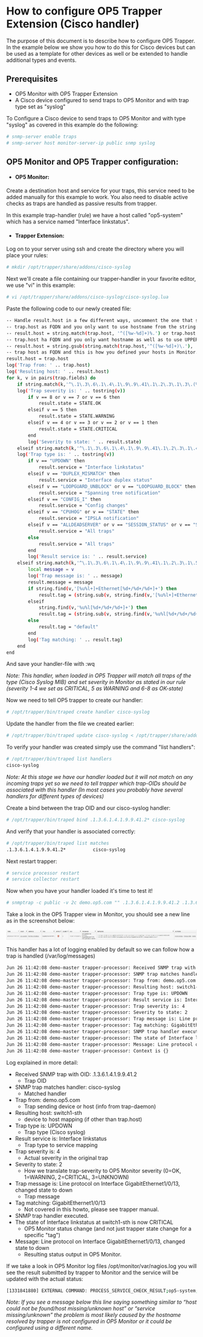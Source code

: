 # How to configure OP5 Trapper Extension (Cisco handler)

The purpose of this document is to describe how to configure OP5 Trapper. In the example below we show you how to do this for Cisco devices but can be used as a template for other devices as well or be extended to handle additional types and events.

## Prerequisites

- OP5 Monitor with OP5 Trapper Extension
- A Cisco device configured to send traps to OP5 Monitor and with trap type set as "syslog"

To Configure a Cisco device to send traps to OP5 Monitor and with type "syslog" as covered in this example do the following:

``` {.bash data-syntaxhighlighter-params="brush: bash; gutter: false; theme: Confluence" data-theme="Confluence" style="brush: bash; gutter: false; theme: Confluence"}
# snmp-server enable traps
# snmp-server host monitor-server-ip public snmp syslog
```

## OP5 Monitor and OP5 Trapper configuration:

- #### OP5 Monitor:

Create a destination host and service for your traps, this service need to be added manually for this example to work. You also need to disable active checks as traps are handled as passive results from trapper.

In this example trap-handler (rule) we have a host called "op5-system" which has a service named "Interface linkstatus".

- #### Trapper Extension:

Log on to your server using ssh and create the directory where you will place your rules:

``` {.bash data-syntaxhighlighter-params="brush: bash; gutter: false; theme: Confluence" data-theme="Confluence" style="brush: bash; gutter: false; theme: Confluence"}
# mkdir /opt/trapper/share/addons/cisco-syslog
```

Next we'll create a file containing our trapper-handler in your favorite editor, we use "vi" in this example:

``` {.bash data-syntaxhighlighter-params="brush: bash; gutter: false; theme: Confluence" data-theme="Confluence" style="brush: bash; gutter: false; theme: Confluence"}
# vi /opt/trapper/share/addons/cisco-syslog/cisco-syslog.lua
```

Paste the following code to our newly created file:

``` {.bash data-syntaxhighlighter-params="brush: bash; gutter: false; theme: Confluence" data-theme="Confluence" style="brush: bash; gutter: false; theme: Confluence"}
-- Handle result.host in a few different ways, uncomment the one that suits you best
-- trap.host as FQDN and you only want to use hostname from the string:
-- result.host = string.match(trap.host, '^([%w-%d]+)%.') or trap.host
-- trap.host ha FQDN and you only want hostname as well as to use UPPERCASE as configured in Monitor:
-- result.host = string.gsub(string.match(trap.host,'^([%w-%d]+)\.'), '%l+', string.upper)
-- trap host as FQDN and this is how you defined your hosts in Monitor.
result.host = trap.host
log('Trap from: ' .. trap.host)
log('Resulting host: ' .. result.host)
for k, v in pairs(trap.fields) do
    if string.match(k,'^\.1\.3\.6\.1\.4\.1\.9\.9\.41\.1\.2\.3\.1\.3\.(%d+)$') then
    log('Trap severity is: ' .. tostring(v))
        if v == 8 or v == 7 or v == 6 then
            result.state = STATE.OK
        elseif v == 5 then
            result.state = STATE.WARNING
        elseif v == 4 or v == 3 or v == 2 or v == 1 then
            result.state = STATE.CRITICAL
        end
        log('Severity to state: ' .. result.state)
    elseif string.match(k,'^\.1\.3\.6\.1\.4\.1\.9\.9\.41\.1\.2\.3\.1\.4\.(%d+)$') then
    log('Trap type is: ' .. tostring(v))
        if v == "UPDOWN" then
            result.service = "Interface linkstatus"
        elseif v == "DUPLEX_MISMATCH" then
            result.service = "Interface duplex status"
        elseif v == "LOOPGUARD_UNBLOCK" or v == "LOOPGUARD_BLOCK" then
            result.service = "Spanning tree notification"
        elseif v == "CONFIG_I" then
            result.service = "Config changes"
        elseif v == "CPUHOG" or v == "STATE" then
            result.service = "IPSLA notification"
        elseif v == "ALLDEADSERVER" or v == "SESSION_STATUS" or v == "STACK_LINK_CHANGE" or v == "PING_CONFLICT" or v == "VTP_PRIMARY_SERVER_CHG" or v == "DOMAINMISMATCH" or v == "THRESHOLD_VIOLATION" or v == "PKT_REPLAY_ERR" or v == "SPANTREE" then
            result.service = "All traps"
        else
            result.service = "All traps"
        end
        log('Result service is: ' .. result.service)
    elseif string.match(k,'^\.1\.3\.6\.1\.4\.1\.9\.9\.41\.1\.2\.3\.1\.5\.(%d+)$') then
        local message = v
        log('Trap message is: ' .. message)
        result.message = message
        if string.find(v,'[%u%l+]+Ethernet[%d+/%d+/%d+]+') then
            result.tag = (string.sub(v, string.find(v,'[%u%l+]+Ethernet[%d+/%d+/%d+]+')))
        elseif
            string.find(v,'%u%l[%d+/%d+/%d+]+') then
            result.tag = (string.sub(v, string.find(v,'%u%l[%d+/%d+/%d+]+')))
        else
            result.tag = "default"
        end
        log('Tag matching: ' .. result.tag)
    end
end
```

And save your handler-file with :wq

*Note: This handler, when loaded in OP5 Trapper will match all traps of the type (Cisco Syslog MIB) and set severity in Monitor as stated in our rule (severity 1-4 we set as CRITICAL, 5 as WARNING and 6-8 as OK-state)*

Now we need to tell OP5 trapper to create our handler:

``` {.bash data-syntaxhighlighter-params="brush: bash; gutter: false; theme: Confluence" data-theme="Confluence" style="brush: bash; gutter: false; theme: Confluence"}
# /opt/trapper/bin/traped create handler cisco-syslog
```

Update the handler from the file we created earlier:

``` {.bash data-syntaxhighlighter-params="brush: bash; gutter: false; theme: Confluence" data-theme="Confluence" style="brush: bash; gutter: false; theme: Confluence"}
# /opt/trapper/bin/traped update cisco-syslog < /opt/trapper/share/addons/cisco-syslog/cisco-syslog.lua
```

To verify your handler was created simply use the command "list handlers":

``` {.bash data-syntaxhighlighter-params="brush: bash; gutter: false; theme: Confluence" data-theme="Confluence" style="brush: bash; gutter: false; theme: Confluence"}
# /opt/trapper/bin/traped list handlers
cisco-syslog
```

*Note: At this stage we have our handler loaded but it will not match on any incoming traps yet so we need to tell trapper which trap-OIDs should be associated with this handler (In most cases you probably have several handlers for different types of devices)*

Create a bind between the trap OID and our cisco-syslog handler:

``` {.bash data-syntaxhighlighter-params="brush: bash; gutter: false; theme: Confluence" data-theme="Confluence" style="brush: bash; gutter: false; theme: Confluence"}
# /opt/trapper/bin/traped bind .1.3.6.1.4.1.9.9.41.2* cisco-syslog
```

And verify that your handler is associated correctly:

``` {.bash data-syntaxhighlighter-params="brush: bash; gutter: false; theme: Confluence" data-theme="Confluence" style="brush: bash; gutter: false; theme: Confluence"}
# /opt/trapper/bin/traped list matches
.1.3.6.1.4.1.9.9.41.2*          cisco-syslog
```

Next restart trapper:

``` {.bash data-syntaxhighlighter-params="brush: bash; gutter: false; theme: Confluence" data-theme="Confluence" style="brush: bash; gutter: false; theme: Confluence"}
# service processor restart
# service collector restart
```

Now when you have your handler loaded it's time to test it!

``` {.bash data-syntaxhighlighter-params="brush: bash; gutter: false; theme: Confluence" data-theme="Confluence" style="brush: bash; gutter: false; theme: Confluence"}
# snmptrap -c public -v 2c demo.op5.com "" .1.3.6.1.4.1.9.9.41.2 .1.3.6.1.4.1.9.9.41.1.2.3.1.2.4435 s "LINEPROTO" .1.3.6.1.4.1.9.9.41.1.2.3.1.3.4435 i "4" .1.3.6.1.4.1.9.9.41.1.2.3.1.4.4435 s "UPDOWN" .1.3.6.1.4.1.9.9.41.1.2.3.1.5.4435 s "Line protocol on Interface GigabitEthernet1/0/13, changed state to down"
```

Take a look in the OP5 Trapper view in Monitor, you should see a new line as in the screenshot below:

![Traps in gui](attachments/688778/5242986.jpg)

This handler has a lot of logging enabled by default so we can follow how a trap is handled (/var/log/messages)

``` {.bash data-syntaxhighlighter-params="brush: bash; gutter: false; theme: Confluence" data-theme="Confluence" style="brush: bash; gutter: false; theme: Confluence"}
Jun 26 11:42:08 demo-master trapper-processor: Received SNMP trap with OID: .1.3.6.1.4.1.9.9.41.2
Jun 26 11:42:08 demo-master trapper-processor: SNMP trap matches handler: cisco-syslog
Jun 26 11:42:08 demo-master trapper-processor: Trap from: demo.op5.com
Jun 26 11:42:08 demo-master trapper-processor: Resulting host: switch1-sth
Jun 26 11:42:08 demo-master trapper-processor: Trap type is: UPDOWN
Jun 26 11:42:08 demo-master trapper-processor: Result service is: Interface linkstatus
Jun 26 11:42:08 demo-master trapper-processor: Trap severity is: 4
Jun 26 11:42:08 demo-master trapper-processor: Severity to state: 2
Jun 26 11:42:08 demo-master trapper-processor: Trap message is: Line protocol on Interface GigabitEthernet1/0/13, changed state to down
Jun 26 11:42:08 demo-master trapper-processor: Tag matching: GigabitEthernet1/0/13
Jun 26 11:42:08 demo-master trapper-processor: SNMP trap handler executed.
Jun 26 11:42:08 demo-master trapper-processor: The state of Interface linkstatus at switch1-sth is now CRITICAL
Jun 26 11:42:08 demo-master trapper-processor: Message: Line protocol on Interface GigabitEthernet1/0/13, changed state to down
Jun 26 11:42:08 demo-master trapper-processor: Context is {}
```

Log explained in more detail:

- Received SNMP trap with OID: .1.3.6.1.4.1.9.9.41.2
  - Trap OID
- SNMP trap matches handler: cisco-syslog
  - Matched handler
- Trap from: demo.op5.com
  - Trap sending device or host (info from trap-daemon)
- Resulting host: switch1-sth
  - device to host mapping (if other than trap.host)
- Trap type is: UPDOWN
  - Trap type (Cisco syslog)
- Result service is: Interface linkstatus
  - Trap type to service mapping
- Trap severity is: 4
  - Actual severity in the original trap
- Severity to state: 2
  - How we translate trap-severity to OP5 Monitor severity (0=OK, 1=WARNING, 2=CRITICAL, 3=UNKNOWN)
- Trap message is: Line protocol on Interface GigabitEthernet1/0/13, changed state to down
  - Trap message
- Tag matching: GigabitEthernet1/0/13
  - Not covered in this howto, please see trapper manual.
- SNMP trap handler executed.
- The state of Interface linkstatus at switch1-sth is now CRITICAL
  - OP5 Monitor status change (and not just trapper state change for a specific "tag")
- Message: Line protocol on Interface GigabitEthernet1/0/13, changed state to down
  - Resulting status output in OP5 Monitor.

If we take a look in OP5 Monitor log files /opt/monitor/var/nagios.log you will see the result submitted by trapper to Monitor and the service will be updated with the actual status:

``` {.bash data-syntaxhighlighter-params="brush: bash; gutter: false; theme: Confluence" data-theme="Confluence" style="brush: bash; gutter: false; theme: Confluence"}
[1331841880] EXTERNAL COMMAND: PROCESS_SERVICE_CHECK_RESULT;op5-system;SNMP Traps and Notifications;1;duplex mismatch discovered on FastEthernet0/7 (not full duplex), with op5-system.op5.com GigabitEthernet0/1 (full duplex).
```

*Note: If you see a message below this line saying something similar to “host could not be found/host missing/unknown host” or “service missing/unknown” the problem is most likely caused by the hostname resolved by trapper is not configured in OP5 Monitor or it could be configured using a different name.*
